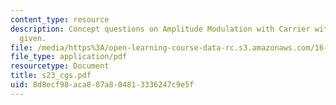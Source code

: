 ```yaml
---
content_type: resource
description: Concept questions on Amplitude Modulation with Carrier with their answers
  given.
file: /media/https%3A/open-learning-course-data-rc.s3.amazonaws.com/16-01-unified-engineering-i-ii-iii-iv-fall-2005-spring-2006/8d8ecf98aca887a804813336247c9e5f_s23_cgs.pdf
file_type: application/pdf
resourcetype: Document
title: s23_cgs.pdf
uid: 8d8ecf98-aca8-87a8-0481-3336247c9e5f
---
```


